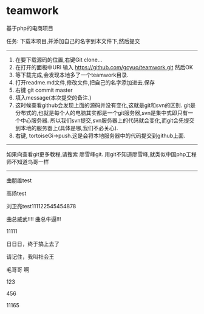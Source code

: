 ﻿# teamwork
基于php的电商项目

任务: 下载本项目,并添加自己的名字到本文件下,然后提交

------

1. 在要下载源码的位置,右键Git clone...
2. 在打开的面板中URl 输入  https://github.com/gcyuo/teamwork.git
   然后OK
3. 等下载完成,会发现本地多了一个teamwork目录.
4. 打开readme.md文件,修改文件,把自己的名字添加进去.保存
5. 右键 git commit master
6. 填入message(本次提交的备注.)
7. 这时候查看github会发现上面的源码并没有变化,这就是git和svn的区别.
   git是分布式的,也就是每个人的电脑其实都是一个git服务器,svn是集中式即只有一个中心服务器. 所以我们svn提交,svn服务器上的代码就会变化,而git会先提交到本地的服务器上(具体是哪,我们不必关心).
8. 右键, tortoiseGi->push.这是会将本地服务器中的代码提交到github上面.

-------

如果向查看git更多教程,请搜索  廖雪峰git.
用git不知道廖雪峰,就类似中国php工程师不知道鸟哥一样

------



曲朋维test

高扬test

刘卫亮test111122545454878

曲总威武!!!!
曲总牛逼!!!

11111

日日日，终于搞上去了

请记住，我叫社会王

毛哥哥 啊


123

456

11165